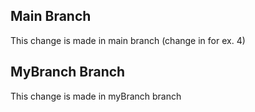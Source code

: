 ## Main Branch
This change is made in main branch (change in for ex. 4)

## MyBranch Branch
This change is made in myBranch branch
